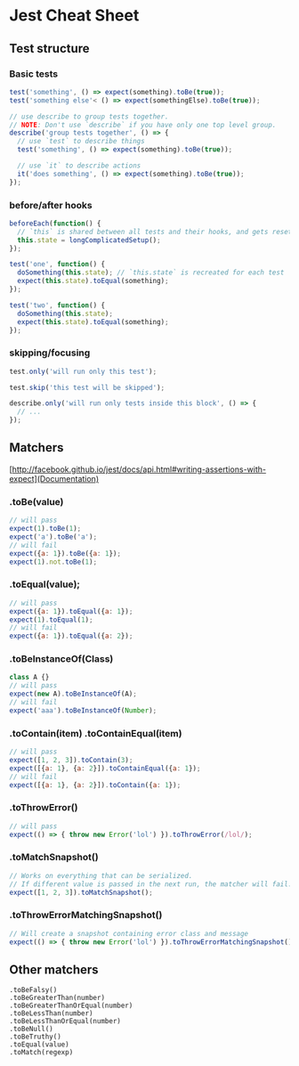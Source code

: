 # Jest Cheat Sheet

## Test structure

### Basic tests
```js
test('something', () => expect(something).toBe(true));
test('something else'< () => expect(somethingElse).toBe(true));

// use describe to group tests together.
// NOTE: Don't use `describe` if you have only one top level group.
describe('group tests together', () => {
  // use `test` to describe things
  test('something', () => expect(something).toBe(true));

  // use `it` to describe actions
  it('does something', () => expect(something).toBe(true));
});
```

### before/after hooks

```js
beforeEach(function() {
  // `this` is shared between all tests and their hooks, and gets reset automatically after a test is finished executing
  this.state = longComplicatedSetup();
});

test('one', function() {
  doSomething(this.state); // `this.state` is recreated for each test
  expect(this.state).toEqual(something);
});

test('two', function() {
  doSomething(this.state);
  expect(this.state).toEqual(something);
});
```

### skipping/focusing

```js
test.only('will run only this test');

test.skip('this test will be skipped');

describe.only('will run only tests inside this block', () => {
  // ...
});
```


## Matchers

[http://facebook.github.io/jest/docs/api.html#writing-assertions-with-expect](Documentation)

### .toBe(value)
```js
// will pass
expect(1).toBe(1);
expect('a').toBe('a');
// will fail
expect({a: 1}).toBe({a: 1});
expect(1).not.toBe(1);
```

### .toEqual(value);
```js
// will pass
expect({a: 1}).toEqual({a: 1});
expect(1).toEqual(1);
// will fail
expect({a: 1}).toEqual({a: 2});
```


### .toBeInstanceOf(Class)
```js
class A {}
// will pass
expect(new A).toBeInstanceOf(A);
// will fail
expect('aaa').toBeInstanceOf(Number);
```

### .toContain(item) .toContainEqual(item)
```js
// will pass
expect([1, 2, 3]).toContain(3);
expect([{a: 1}, {a: 2}]).toContainEqual({a: 1});
// will fail
expect([{a: 1}, {a: 2}]).toContain({a: 1});

```

### .toThrowError()
```js
// will pass
expect(() => { throw new Error('lol') }).toThrowError(/lol/);
```

### .toMatchSnapshot()
```js
// Works on everything that can be serialized.
// If different value is passed in the next run, the matcher will fail.
expect([1, 2, 3]).toMatchSnapshot();
```

### .toThrowErrorMatchingSnapshot()
```js
// Will create a snapshot containing error class and message
expect(() => { throw new Error('lol') }).toThrowErrorMatchingSnapshot();
```

## Other matchers
```
.toBeFalsy()
.toBeGreaterThan(number)
.toBeGreaterThanOrEqual(number)
.toBeLessThan(number)
.toBeLessThanOrEqual(number)
.toBeNull()
.toBeTruthy()
.toEqual(value)
.toMatch(regexp)
```
